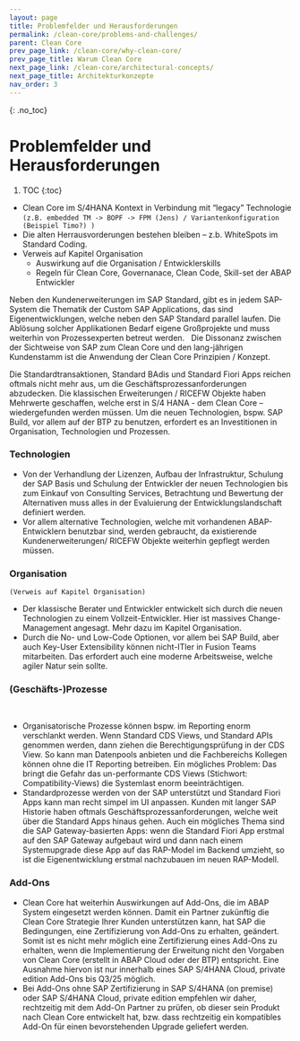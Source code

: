 ```yaml
---
layout: page
title: Problemfelder und Herausforderungen
permalink: /clean-core/problems-and-challenges/
parent: Clean Core
prev_page_link: /clean-core/why-clean-core/
prev_page_title: Warum Clean Core
next_page_link: /clean-core/architectural-concepts/
next_page_title: Architekturkonzepte
nav_order: 3
---
```


{: .no_toc}
# Problemfelder und Herausforderungen

1. TOC
{:toc}


* Clean Core im S/4HANA Kontext in Verbindung mit “legacy” Technologie ``(z.B. embedded TM -> BOPF -> FPM (Jens) / Variantenkonfiguration (Beispiel Timo?) )``
* Die alten Herrausvorderungen bestehen bleiben – z.b. WhiteSpots im Standard Coding.
* Verweis auf Kapitel Organisation
    * Auswirkung auf die Organisation / Entwicklerskills
    * Regeln für Clean Core, Governanace, Clean Code, Skill-set der ABAP Entwickler

Neben den Kundenerweiterungen im SAP Standard, gibt es in jedem SAP-System die Thematik der Custom SAP Applications, das sind Eigenentwicklungen, welche neben den SAP Standard parallel laufen. Die Ablösung solcher Applikationen Bedarf eigene Großprojekte und muss weiterhin von Prozessexperten betreut werden. 
 
Die Dissonanz zwischen der Sichtweise von SAP zum Clean Core und den lang-jährigen Kundenstamm ist die Anwendung der Clean Core Prinzipien / Konzept. 

Die Standardtransaktionen, Standard BAdis und Standard Fiori Apps reichen oftmals nicht mehr aus, um die Geschäftsprozessanforderungen abzudecken. Die klassischen Erweiterungen / RICEFW Objekte haben Mehrwerte geschaffen, welche erst in S/4 HANA - dem Clean Core – wiedergefunden werden müssen. Um die neuen Technologien, bspw. SAP Build, vor allem auf der BTP zu benutzen, erfordert es an Investitionen in Organisation, Technologien und Prozessen.
 
### Technologien

* Von der Verhandlung der Lizenzen, Aufbau der Infrastruktur, Schulung der SAP Basis und Schulung der Entwickler der neuen Technologien bis zum Einkauf von Consulting Services, Betrachtung und Bewertung der Alternativen muss alles in der Evaluierung der Entwicklungslandschaft definiert werden.
* Vor allem alternative Technologien, welche mit vorhandenen ABAP-Entwicklern benutzbar sind, werden gebraucht, da existierende Kundenerweiterungen/ RICEFW Objekte weiterhin gepflegt werden müssen.
 
### Organisation

``(Verweis auf Kapitel Organisation)``

* Der klassische Berater und Entwickler entwickelt sich durch die neuen Technologien zu einem Vollzeit-Entwickler. Hier ist massives Change-Management angesagt. Mehr dazu im Kapitel Organisation.
* Durch die No- und Low-Code Optionen, vor allem bei SAP Build, aber auch Key-User Extensibility können nicht-ITler in Fusion Teams mitarbeiten. Das erfordert auch eine moderne Arbeitsweise, welche agiler Natur sein sollte.
 
### (Geschäfts-)Prozesse
 
* Organisatorische Prozesse können bspw. im Reporting enorm verschlankt werden. Wenn Standard CDS Views, und Standard APIs genommen werden, dann ziehen die Berechtigungsprüfung in der CDS View. So kann man Datenpools anbieten und die Fachbereichs Kollegen können ohne die IT Reporting betreiben. Ein mögliches Problem: Das bringt die Gefahr das un-performante CDS Views (Stichwort: Compatibility-Views) die Systemlast enorm beeinträchtigen.
* Standardprozesse werden von der SAP unterstützt und Standard Fiori Apps kann man recht simpel im UI anpassen. Kunden mit langer SAP Historie haben oftmals Geschäftsprozessanforderungen, welche weit über die Standard Apps hinaus gehen. Auch ein mögliches Thema sind die SAP Gateway-basierten Apps: wenn die Standard Fiori App erstmal auf den SAP Gateway aufgebaut wird und dann nach einem Systemupgrade diese App auf das RAP-Model im Backend umzieht, so ist die Eigenentwicklung erstmal nachzubauen im neuen RAP-Modell.

### Add-Ons

* Clean Core hat weiterhin Auswirkungen auf Add-Ons, die im ABAP System eingesetzt werden können. Damit ein Partner zukünftig die Clean Core Strategie Ihrer Kunden unterstützen kann, hat SAP die Bedingungen, eine Zertifizierung von Add-Ons zu erhalten, geändert. Somit ist es nicht mehr möglich eine Zertifizierung eines Add-Ons zu erhalten, wenn die Implementierung der Erweitung nicht den Vorgaben von Clean Core (erstellt in ABAP Cloud oder der BTP) entspricht. Eine Ausnahme hiervon ist nur innerhalb eines SAP S/4HANA Cloud, private edition Add-Ons bis Q3/25 möglich.
* Bei Add-Ons ohne SAP Zertifizierung in SAP S/4HANA (on premise) oder SAP S/4HANA Cloud, private edition empfehlen wir daher, rechtzeitig mit dem Add-On Partner zu prüfen, ob dieser sein Produkt nach Clean Core entwickelt hat, bzw. dass rechtzeitig ein kompatibles Add-On für einen bevorstehenden Upgrade geliefert werden.